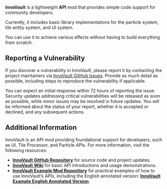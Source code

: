 **InnoVault** is a lightweight **API** mod that provides simple code support for community developers.

Currently, it includes basic library implementations for the particle system, tile entity system, and UI system.

You can use it to achieve various effects without having to build everything from scratch.

## Reporting a Vulnerability

If you discover a vulnerability in InnoVault, please report it by contacting the project maintainers via [InnoVault GitHub Issues](https://github.com/hocha113/InnoVault/issues). Provide as much detail as possible, including steps to reproduce the vulnerability if applicable.

You can expect an initial response within 72 hours of reporting the issue. Security updates addressing critical vulnerabilities will be released as soon as possible, while minor issues may be resolved in future updates. You will be informed about the status of your report, whether it is accepted or declined, and any subsequent actions.

## Additional Information

InnoVault is an API mod providing foundational support for developers, such as UI, Tile Processor, and Particle APIs. For more information, visit the following resources:

- **[InnoVault GitHub Repository](https://github.com/hocha113/InnoVault)** for source code and project updates.
- **[InnoVault Wiki](https://github.com/hocha113/InnoVault/wiki)** for basic API introductions and usage demonstrations.
- **[InnoVault Example Mod Repository](https://github.com/hocha113/InnoVaultExample)** for practical examples of how to use InnoVault’s APIs, including the English annotated version: **[InnoVault Example English Annotated Version](https://github.com/hocha113/InnoVaultExample/tree/en_annotation)**.
